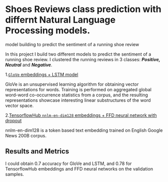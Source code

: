 # Shoes Reviews class prediction with differnt Natural Language Processing models.
model building to predict the sentiment of a running shoe review 


In this project I build two different models to predict the sentiment of a running shoe review.
I clustered the running reviews in 3 classes: ***Positive, Neutral*** and ***Negative***.

 1.[`GloVe` embeddings + LSTM model](https://nlp.stanford.edu/projects/glove/)
 
 GloVe is an unsupervised learning algorithm for obtaining vector representations for words. Training is performed on aggregated global word-word co-occurrence statistics from a corpus, and the resulting representations showcase interesting linear substructures of the word vector space.

 2.[TensorflowHub `nnlm-en-dim128` embeddings + FFD neural network with dropout](https://tfhub.dev/google/nnlm-en-dim128/2)

 nnlm-en-dim128 is a token based text embedding trained on English Google News 200B corpus.

 ## Results and Metrics
 I could obtain 0.7 accuracy for GloVe and LSTM, and 0.78 for TensorflowHub embeddings and FFD neural networks on the validation samples.

